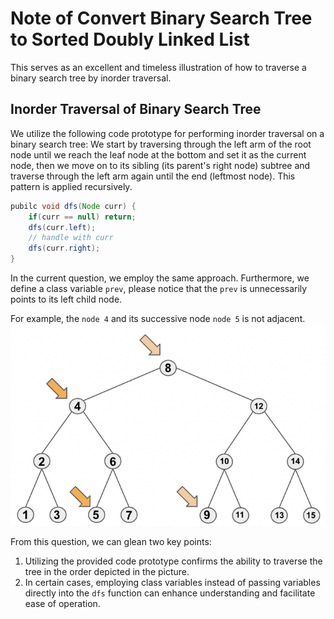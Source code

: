 # Note of Convert Binary Search Tree to Sorted Doubly Linked List
This serves as an excellent and timeless illustration of how to traverse a binary search tree by inorder traversal.
## Inorder Traversal of Binary Search Tree
We utilize the following code prototype for performing inorder traversal on a binary search tree: We start by traversing 
through the left arm of the root node until we reach the leaf node at the bottom and set it as the current node, then we 
move on to its sibling (its parent's right node) subtree and traverse through the left arm again until the end (leftmost node). 
This pattern is applied recursively.
```java
pubilc void dfs(Node curr) {
    if(curr == null) return;
    dfs(curr.left);
    // handle with curr
    dfs(curr.right);    
}
```
In the current question, we employ the same approach. Furthermore, we define a class variable `prev`, please notice that
the `prev` is unnecessarily points to its left child node.  

For example, the `node 4` and its successive node `node 5` is not adjacent.
![Binary_Search_Tree.png](Binary_Search_Tree.png)  

From this question, we can glean two key points:
1. Utilizing the provided code prototype confirms the ability to traverse the tree in the order depicted in the picture.
2. In certain cases, employing class variables instead of passing variables directly into the `dfs` function can enhance 
understanding and facilitate ease of operation.
